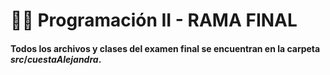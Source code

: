 # 👨‍💻 Programación II - RAMA FINAL

#### Todos los archivos y clases del examen final se encuentran en la carpeta *src*/*cuestaAlejandra*.
